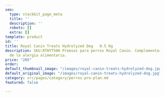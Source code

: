 ```yaml
---
seo:
  type: stackbit_page_meta
  title: ''
  description: ''
  robots: []
  extra: []
template: product
id: ''
title: Royal Canin Treats Hydrolyzed Dog   0.5 Kg
description: SKU:RTHYT500 Premios para perros Royal Canin. Complementarios al tratamiento
  de la alergia alimentaria.
price: "205"
order: 
default_thumbnail_image: "/images/royal-canin-treats-hydrolyzed-dog.jpg"
default_original_image: "/images/royal-canin-treats-hydrolyzed-dog.jpg"
category: src/pages/category/perros-pro-plan.md
featured: false

---
```

